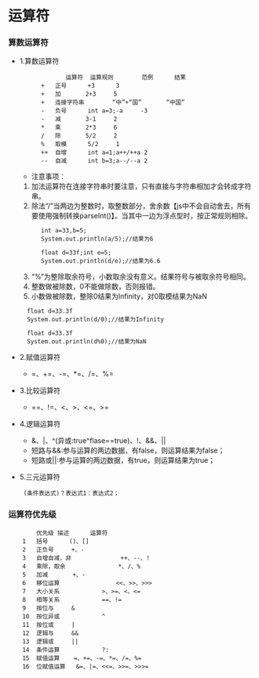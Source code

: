 # 运算符
### 算数运算符
* 1.算数运算符
  ```
               运算符	运算规则	    范例		结果
   		+	正号		+3		3
   		+	加		2+3		5
   		+	连接字符串	     “中”+“国”	   “中国”
   		-	负号		int a=3;-a     -3
   		-	减		3-1		2
   		*	乘		2*3		6
   		/	除		5/2		2
   		%	取模		5/2		1
   		++	自增		int a=1;a++/++a	2
   		--	自减		int b=3;a--/--a	2
  ```
  * 注意事项：
   1. 加法运算符在连接字符串时要注意，只有直接与字符串相加才会转成字符串。
   2. 除法“/”当两边为整数时，取整数部分，舍余数【js中不会自动舍去，所有要使用强制转换parseInt()】。当其中一边为浮点型时，按正常规则相除。
   ```
         int a=33,b=5;
    	 System.out.println(a/5);//结果为6
   ```
   ```
         float d=33f;int e=5;
      	 System.out.println(d/e);//结果为6.6
   ```
   3. “%”为整除取余符号，小数取余没有意义。结果符号与被取余符号相同。
   4. 整数做被除数，0不能做除数，否则报错。
   5. 小数做被除数，整除0结果为Infinity，对0取模结果为NaN
   ```
     float d=33.3f
     System.out.println(d/0);//结果为Infinity
   ```
   ```
     float d=33.3f
     System.out.println(d%0);//结果为NaN
   ```
* 2.赋值运算符
  * =、+=、-=、*=、/=、%=

* 3.比较运算符
  * ==、!=、<、>、<=、>=

* 4.逻辑运算符
  * &、|、^(异或:true^flase==true)、!、&&、||
  * 短路与&&:参与运算的两边数据，有false，则运算结果为false；
  * 短路或||:参与运算的两边数据，有true，则运算结果为true；
* 5.三元运算符
    ```
     (条件表达式)？表达式1：表达式2；
    ```

### 运算符优先级
```
        优先级	描述		运算符
	1	括号		()、[]
	2	正负号		+、-
	3	自增自减，非	            ++、--、!
	4	乘除，取余	            *、/、%
	5	加减		 +、-
	6	移位运算	            <<、>>、>>>
	7	大小关系        	>、>=、<、<=
	8	相等关系        	==、!=
	9	按位与		&
	10	按位异或        	^
	11	按位或		|
	12	逻辑与		&&
	13	逻辑或		||
	14	条件运算        	?:
	15	赋值运算	=、+=、-=、*=、/=、%=
	16	位赋值运算	&=、|=、<<=、>>=、>>>=
```
